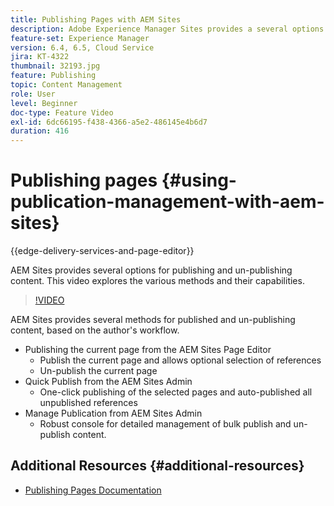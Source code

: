 ```yaml
---
title: Publishing Pages with AEM Sites
description: Adobe Experience Manager Sites provides a several options for publishing and un-publishing content. This video explores the various methods and their capabilities.
feature-set: Experience Manager
version: 6.4, 6.5, Cloud Service
jira: KT-4322
thumbnail: 32193.jpg
feature: Publishing
topic: Content Management
role: User
level: Beginner
doc-type: Feature Video
exl-id: 6dc66195-f438-4366-a5e2-486145e4b6d7
duration: 416
---
```

# Publishing pages {#using-publication-management-with-aem-sites}

{{edge-delivery-services-and-page-editor}}

AEM Sites provides several options for publishing and un-publishing content. This video explores the various methods and their capabilities.

>[!VIDEO](https://video.tv.adobe.com/v/32193?quality=12&learn=on)

AEM Sites provides several methods for published and un-publishing content, based on the author's workflow.

* Publishing the current page from the AEM Sites Page Editor
  * Publish the current page and allows optional selection of references
  * Un-publish the current page
* Quick Publish from the AEM Sites Admin
  * One-click publishing of the selected pages and auto-published all unpublished references
* Manage Publication from AEM Sites Admin
  * Robust console for detailed management of bulk publish and un-publish content.

## Additional Resources {#additional-resources}

* [Publishing Pages Documentation](https://experienceleague.adobe.com/docs/experience-manager-65/authoring/authoring/publishing-pages.html)
